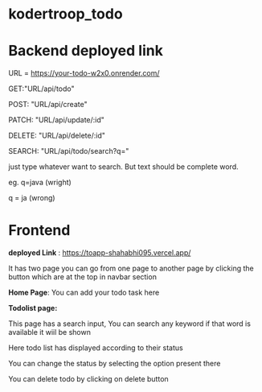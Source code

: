 # kodertroop_todo

# Backend deployed link

URL = https://your-todo-w2x0.onrender.com/

GET:"URL/api/todo"

POST: "URL/api/create"

PATCH: "URL/api/update/:id"

DELETE: "URL/api/delete/:id"

SEARCH: "URL/api/todo/search?q="

just type whatever want to search. But text should be complete word.

eg. q=java (wright)

   <p> q = ja (wrong)</p>

# Frontend

<b>deployed Link</b> : https://toapp-shahabhi095.vercel.app/

<p>It has two page you can go from one page to another page by clicking the button which are at the top in navbar section</p>
<p><strong>Home Page</strong>: You can add your todo task here</p>
<p><strong>Todolist page:</strong> </p>
<p>This page has a search input, You can search any keyword if that word is available it wiil be shown</p>
<p>Here todo list has displayed according to their status</p>
<p>You can change the status by selecting the option present there</p>
<p>You can delete todo by clicking on delete button</p>
